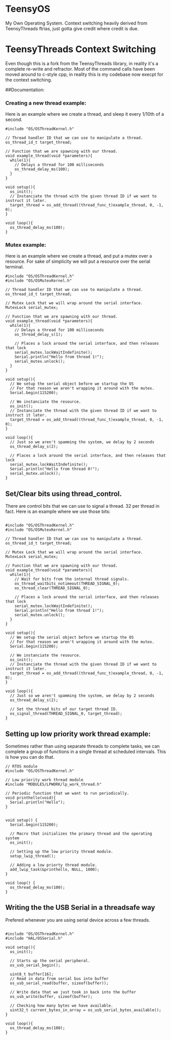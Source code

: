 # TeensyOS
My Own Operating System. Context switching heavily derived from TeensyThreads ftrias, just gotta give credit where credit is due. 

# TeensyThreads Context Switching
Even though this is a fork from the TeensyThreads library, in reality it's a complete re-write and refractor. Most of the command calls have been moved around to c-style cpp, in reality this is my codebase now execpt for the context switching. 

##Documentation: 

### Creating a new thread example: 
Here is an example where we create a thread, and sleep it every 1/10th of a second. 

```
#include "OS/OSThreadKernel.h"

// Thread handler ID that we can use to manipulate a thread. 
os_thread_id_t target_thread; 

// Function that we are spawning with our thread. 
void example_thread(void *parameters){
  while(1){
    // Delays a thread for 100 milliseconds    
    os_thread_delay_ms(100);
  }
}

void setup(){
  os_init();
  // Instanciate the thread with the given thread ID if we want to instruct it later. 
  target_thread = os_add_thread((thread_func_t)example_thread, 0, -1, 0);
}

void loop(){
  os_thread_delay_ms(100);
}

```

### Mutex example:
Here is an example where we create a thread, and put a mutex over a resource. For sake of simplicity we will put a resource over the serial terminal. 

```
#include "OS/OSThreadKernel.h"
#include "OS/OSMutexKernel.h"

// Thread handler ID that we can use to manipulate a thread. 
os_thread_id_t target_thread; 

// Mutex Lock that we will wrap around the serial interface. 
MutexLock serial_mutex; 

// Function that we are spawning with our thread. 
void example_thread(void *parameters){
  while(1){
    // Delays a thread for 100 milliseconds    
    os_thread_delay_s(1);
    
    // Places a lock around the serial interface, and then releases that lock
    serial_mutex.lockWaitIndefinite();
    Serial.println("Hello from thread 1!");
    serial_mutex.unlock();
  }
}

void setup(){
  // We setup the serial object before we startup the OS
  // For that reason we aren't wrapping it around with the mutex. 
  Serial.begin(115200);
  
  // We instanciate the resource. 
  os_init();
  // Instanciate the thread with the given thread ID if we want to instruct it later. 
  target_thread = os_add_thread((thread_func_t)example_thread, 0, -1, 0);
}

void loop(){
  // Just so we aren't spamming the system, we delay by 2 seconds
  os_thread_delay_s(2);
  
  // Places a lock around the serial interface, and then releases that lock
  serial_mutex.lockWaitIndefinite(); 
  Serial.println("Hello from thread 0!");
  serial_mutex.unlock();
}

```

## Set/Clear bits using thread_control. 
There are control bits that we can use to signal a thread. 32 per thread in fact. Here is an example where we use those bits: 
```

#include "OS/OSThreadKernel.h"
#include "OS/OSMutexKernel.h"

// Thread handler ID that we can use to manipulate a thread. 
os_thread_id_t target_thread; 

// Mutex Lock that we will wrap around the serial interface. 
MutexLock serial_mutex; 

// Function that we are spawning with our thread. 
void example_thread(void *parameters){
  while(1){
    // Wait for bits from the internal thread signals. 
    os_thread_waitbits_notimeout(THREAD_SIGNAL_0);
    os_thread_clear(THREAD_SIGNAL_0);
    
    // Places a lock around the serial interface, and then releases that lock
    serial_mutex.lockWaitIndefinite();
    Serial.println("Hello from thread 1!");
    serial_mutex.unlock();
  }
}

void setup(){
  // We setup the serial object before we startup the OS
  // For that reason we aren't wrapping it around with the mutex. 
  Serial.begin(115200);
  
  // We instanciate the resource. 
  os_init();
  // Instanciate the thread with the given thread ID if we want to instruct it later. 
  target_thread = os_add_thread((thread_func_t)example_thread, 0, -1, 0);
}

void loop(){
  // Just so we aren't spamming the system, we delay by 2 seconds
  os_thread_delay_s(2);
  
  // Set the thread bits of our target thread ID.
  os_signal_thread(THREAD_SIGNAL_0, target_thread); 
}

```


## Setting up low priority work thread example: 
Sometimes rather than using separate threads to complete tasks, we can complete a group of functions in a single thread at scheduled intervals. This is how you can do that. 

```
// RTOS module
#include "OS/OSThreadKernel.h"

// Low priority work thread module
#include "MODULES/LPWORK/lp_work_thread.h"

// Periodic function that we want to run periodically. 
void printhello(void){
  Serial.println("Hello");
}


void setup() {
  Serial.begin(115200);
  
  // Macro that initializes the primary thread and the operating system 
  os_init();
  
  // Setting up the low priority thread module. 
  setup_lwip_thread();
  
  // Adding a low priorty thread module.
  add_lwip_task(&printhello, NULL, 1000);
}

void loop() {
  os_thread_delay_ms(100);
}

```


## Writing the the USB Serial in a threadsafe way
Prefered whenever you are using serial device across a few threads. 
```

#include "OS/OSThreadKernel.h"
#include "HAL/OSSerial.h"

void setup(){
  os_init(); 
   
  // Starts up the serial peripheral. 
  os_usb_serial_begin(); 
  
  uint8_t buffer[16]; 
  // Read in data from serial bus into buffer
  os_usb_serial_read(buffer, sizeof(buffer)); 
  
  // Write data that we just took in back into the buffer
  os_usb_write(buffer, sizeof(buffer); 
    
  // Checking how many bytes we have available. 
  uint32_t current_bytes_in_array = os_usb_serial_bytes_available(); 
}

void loop(){
  os_thread_delay_ms(100); 
}

```
